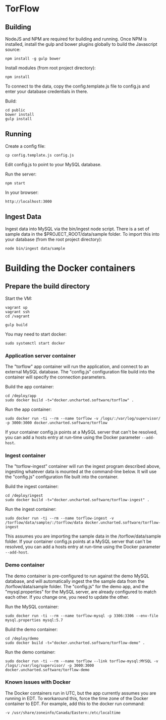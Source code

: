 # TorFlow

## Building

NodeJS and NPM are required for building and running. Once NPM is installed, install the gulp and bower plugins globally to build the Javascript source:

	npm install -g gulp bower

Install modules (from root project directory):

    npm install

To connect to the data, copy the config.template.js file to config.js and enter your database credentials in there.

Build:

    cd public
	bower install
    gulp install

## Running

Create a config file:

	cp config.template.js config.js

Edit config.js to point to your MySQL database.

Run the server:

	npm start

In your browser:

	http://localhost:3000

## Ingest Data

Ingest data into MySQL via the bin/ingest node script.  There is a set of sample data in the $PROJECT_ROOT/data/sample folder.  To import this into your database (from the root project directory):

	node bin/ingest data/sample

# Building the Docker containers

## Prepare the build directory

Start the VM:

    vagrant up
    vagrant ssh
    cd /vagrant
    
    gulp build

You may need to start docker:

	sudo systemctl start docker

### Application server container

The "torflow" app container will run the application, and connect to an external MySQL database.  The "config.js" configuration file build into the container will specify the connection parameters.

Build the app container:

    cd /deploy/app
    sudo docker build -t="docker.uncharted.software/torflow" .

Run the app container:

    sudo docker run -ti --rm --name torflow -v /logs/:/var/log/supervisor/ -p 3000:3000 docker.uncharted.software/torflow

If your container config.js points at a MySQL server that can't be resolved, you can add a hosts entry at run-time using the Docker parameter `--add-host`.

### Ingest container

The "torflow-ingest" container will run the ingest program described above, ingesting whatever data is mounted at the command-line below.  It will use the "config.js" configuration file built into the container.

Build the ingest container:

    cd /deploy/ingest
    sudo docker build -t="docker.uncharted.software/torflow-ingest" .

Run the ingest container:

    sudo docker run -ti --rm --name torflow-ingest -v /torflow/data/sample/:/torflow/data docker.uncharted.software/torflow-ingest

This assumes you are importing the sample data in the /torflow/data/sample folder. If your container config.js points at a MySQL server that can't be resolved, you can add a hosts entry at run-time using the Docker parameter `--add-host`.

### Demo container

The demo container is pre-configured to run against the demo MySQL database, and will automatically ingest the the sample data from the /torflow/data/sample folder.  The "config.js" for the demo app, and the "mysql.properties" for the MySQL server, are already configured to match each other. If you change one, you need to update the other.

Run the MySQL container:

    sudo docker run -ti --rm --name torflow-mysql -p 3306:3306 --env-file mysql.properties mysql:5.7

Build the demo container:

    cd /deploy/demo
    sudo docker build -t="docker.uncharted.software/torflow-demo" .

Run the demo container:

    sudo docker run -ti --rm --name torflow --link torflow-mysql:MYSQL -v /logs/:/var/log/supervisor/ -p 3000:3000 docker.uncharted.software/torflow-demo

### Known issues with Docker

The Docker containers run in UTC, but the app currently assumes you are running in EDT.  To workaround this, force the time zone of the Docker container to EDT. For example, add this to the docker run command:

	-v /usr/share/zoneinfo/Canada/Eastern:/etc/localtime

